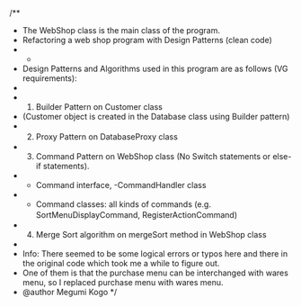 /**
 * The WebShop class is the main class of the program.
 * Refactoring a web shop program with Design Patterns (clean code)
 * *
 * Design Patterns and Algorithms used in this program are as follows (VG requirements):
 *
 * 01. Builder Pattern on Customer class 
 * (Customer object is created in the Database class using Builder pattern)
 * 02. Proxy Pattern on DatabaseProxy class　
 * 03. Command Pattern on WebShop class (No Switch statements or else-if statements). 
 *    - Command interface, -CommandHandler class
 *    - Command classes: all kinds of commands (e.g. SortMenuDisplayCommand, RegisterActionCommand)　
 * 04. Merge Sort algorithm on mergeSort method in WebShop class 
 *
 * Info: There seemed to be some logical errors or typos here and there in the original code which took me a while to figure out.
 * One of them is that the purchase menu can be interchanged with wares menu, so I replaced purchase menu with wares menu.
 * @author Megumi Kogo
 */
